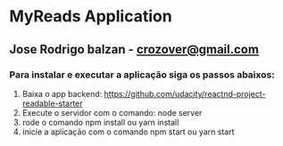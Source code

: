 ﻿# MyReads Application
## Jose Rodrigo balzan - <crozover@gmail.com>

### Para instalar e executar a aplicação siga os passos abaixos:

1. Baixa o app backend: https://github.com/udacity/reactnd-project-readable-starter
2. Execute o servidor com o comando: node server
3. rode o comando npm install ou yarn install
2. inicie a aplicação com o comando npm start ou yarn start
